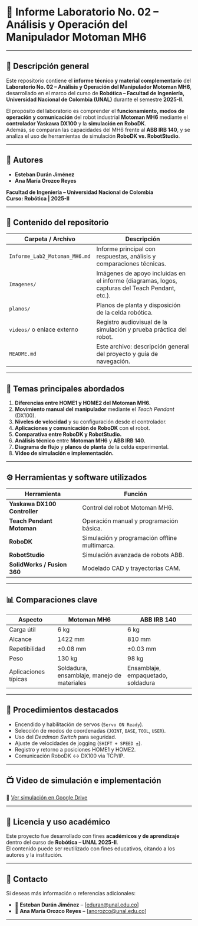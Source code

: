 # 🤖 Informe Laboratorio No. 02 – Análisis y Operación del Manipulador Motoman MH6


---

## 📘 Descripción general

Este repositorio contiene el **informe técnico y material complementario** del **Laboratorio No. 02 – Análisis y Operación del Manipulador Motoman MH6**, desarrollado en el marco del curso de **Robótica – Facultad de Ingeniería, Universidad Nacional de Colombia (UNAL)** durante el semestre **2025-II**.

El propósito del laboratorio es comprender el **funcionamiento, modos de operación y comunicación** del robot industrial **Motoman MH6** mediante el **controlador Yaskawa DX100** y la **simulación en RoboDK**.  
Además, se comparan las capacidades del MH6 frente al **ABB IRB 140**, y se analiza el uso de herramientas de simulación **RoboDK vs. RobotStudio**.

---

## 👥 Autores

- **Esteban Durán Jiménez**  
- **Ana María Orozco Reyes**

**Facultad de Ingeniería – Universidad Nacional de Colombia**  
**Curso: Robótica | 2025-II**

---

## 🧩 Contenido del repositorio

| Carpeta / Archivo | Descripción |
|-------------------|-------------|
| `Informe_Lab2_Motoman_MH6.md` | Informe principal con respuestas, análisis y comparaciones técnicas. |
| `Imagenes/` | Imágenes de apoyo incluidas en el informe (diagramas, logos, capturas del Teach Pendant, etc.). |
| `planos/` | Planos de planta y disposición de la celda robótica. |
| `videos/` o enlace externo | Registro audiovisual de la simulación y prueba práctica del robot. |
| `README.md` | Este archivo: descripción general del proyecto y guía de navegación. |

---

## 🧠 Temas principales abordados

1. **Diferencias entre HOME1 y HOME2 del Motoman MH6.**  
2. **Movimiento manual del manipulador** mediante el *Teach Pendant* (DX100).  
3. **Niveles de velocidad** y su configuración desde el controlador.  
4. **Aplicaciones y comunicación de RoboDK** con el robot.  
5. **Comparativa entre RoboDK y RobotStudio.**  
6. **Análisis técnico** entre **Motoman MH6** y **ABB IRB 140.**  
7. **Diagrama de flujo** y **planos de planta** de la celda experimental.  
8. **Video de simulación e implementación.**

---

## ⚙️ Herramientas y software utilizados

| Herramienta | Función |
|--------------|---------|
| **Yaskawa DX100 Controller** | Control del robot Motoman MH6. |
| **Teach Pendant Motoman** | Operación manual y programación básica. |
| **RoboDK** | Simulación y programación offline multimarca. |
| **RobotStudio** | Simulación avanzada de robots ABB. |
| **SolidWorks / Fusion 360** | Modelado CAD y trayectorias CAM. |

---

## 📊 Comparaciones clave

| Aspecto | Motoman MH6 | ABB IRB 140 |
|----------|--------------|-------------|
| Carga útil | 6 kg | 6 kg |
| Alcance | 1422 mm | 810 mm |
| Repetibilidad | ±0.08 mm | ±0.03 mm |
| Peso | 130 kg | 98 kg |
| Aplicaciones típicas | Soldadura, ensamblaje, manejo de materiales | Ensamblaje, empaquetado, soldadura |

---

## 🧰 Procedimientos destacados

- Encendido y habilitación de servos (`Servo ON Ready`).  
- Selección de modos de coordenadas (`JOINT`, `BASE`, `TOOL`, `USER`).  
- Uso del *Deadman Switch* para seguridad.  
- Ajuste de velocidades de jogging (`SHIFT + SPEED ±`).  
- Registro y retorno a posiciones HOME1 y HOME2.  
- Comunicación RoboDK ↔ DX100 via TCP/IP.

---

## 📺 Video de simulación e implementación

🎥 [Ver simulación en Google Drive](https://drive.google.com/file/d/1pG5Jd7inoIBH1-W4YGltWOecrmIMRyJh/view?usp=sharing)

---

## 🧾 Licencia y uso académico

Este proyecto fue desarrollado con fines **académicos y de aprendizaje** dentro del curso de **Robótica – UNAL 2025-II**.  
El contenido puede ser reutilizado con fines educativos, citando a los autores y la institución.

---

## 💬 Contacto

Si deseas más información o referencias adicionales:

- 📧 **Esteban Durán Jiménez** – [eduran@unal.edu.co]  
- 📧 **Ana María Orozco Reyes** – [anorozco@unal.edu.co]  

---

